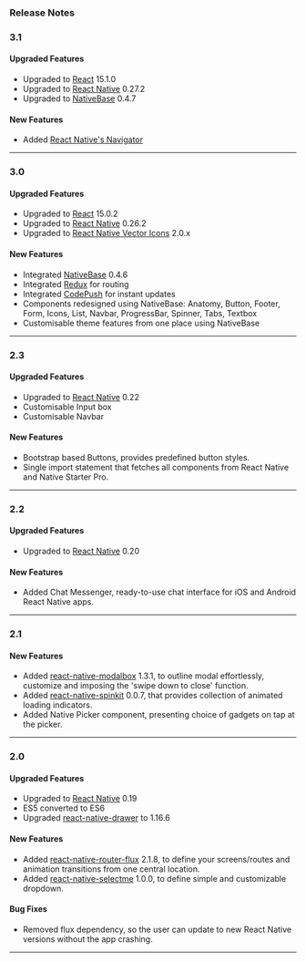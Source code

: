 ### Release Notes

### 3.1

#### Upgraded Features

*   Upgraded to [React](https://facebook.github.io/react/) 15.1.0
*   Upgraded to [React Native](https://facebook.github.io/react-native/) 0.27.2
*   Upgraded to [NativeBase](http://nativebase.io/docs/v0.4.6/) 0.4.7

#### New Features

*   Added [React Native's Navigator](https://facebook.github.io/react-native/docs/navigator.html)


* * *

### 3.0

#### Upgraded Features

*   Upgraded to [React](https://facebook.github.io/react/) 15.0.2
*   Upgraded to [React Native](https://facebook.github.io/react-native/) 0.26.2
*   Upgraded to [React Native Vector Icons](https://github.com/oblador/react-native-vector-icons) 2.0.x

#### New Features

*   Integrated [NativeBase](http://nativebase.io/docs/v0.4.6/) 0.4.6
*   Integrated [Redux](http://redux.js.org/) for routing
*   Integrated [CodePush](https://github.com/Microsoft/react-native-code-push) for instant updates
*   Components redesigned using NativeBase: Anatomy, Button, Footer, Form, Icons, List, Navbar, ProgressBar, Spinner, Tabs, Textbox
*   Customisable theme features from one place using NativeBase


* * *

### 2.3

#### Upgraded Features

*   Upgraded to [React Native](https://facebook.github.io/react-native/) 0.22
*   Customisable Input box
*   Customisable Navbar

#### New Features

*   Bootstrap based Buttons, provides predefined button styles.
*   Single import statement that fetches all components from React Native and Native Starter Pro.


* * *

### 2.2

#### Upgraded Features

*   Upgraded to [React Native](https://facebook.github.io/react-native/) 0.20

#### New Features

*   Added Chat Messenger, ready-to-use chat interface for iOS and Android React Native apps.


* * *

### 2.1

#### New Features

*   Added [react-native-modalbox](https://github.com/maxs15/react-native-modalbox) 1.3.1, to outline modal effortlessly, customize and imposing the 'swipe down to close' function.
*   Added [react-native-spinkit](https://github.com/maxs15/react-native-spinkit) 0.0.7, that provides collection of animated loading indicators.
*   Added Native Picker component, presenting choice of gadgets on tap at the picker.


* * *

### 2.0

#### Upgraded Features

*   Upgraded to [React Native](https://facebook.github.io/react-native/) 0.19
*   ES5 converted to ES6
*   Upgraded [react-native-drawer](https://github.com/root-two/react-native-drawer) to 1.16.6

#### New Features

*   Added [react-native-router-flux](https://github.com/aksonov/react-native-router-flux) 2.1.8, to define your screens/routes and animation transitions from one central location.
*   Added [react-native-selectme](https://www.npmjs.com/package/react-native-selectme) 1.0.0, to define simple and customizable dropdown.

#### Bug Fixes

*   Removed flux dependency, so the user can update to new React Native versions without the app crashing.


* * *
